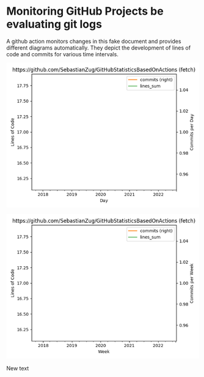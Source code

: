 # Monitoring GitHub Projects be evaluating git logs

A github action monitors changes in this fake document and provides different diagrams automatically. They depict the development of lines of code and commits for various time intervals.

![Alt text](/images/Day.png?raw=true "Daily Changes")

![Alt text](/images/Week.png?raw=true "Weekly Changes")

New text
